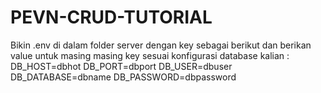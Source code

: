 # PEVN-CRUD-TUTORIAL

Bikin .env di dalam folder server dengan key sebagai berikut dan berikan value untuk masing masing key sesuai konfigurasi database kalian :
DB_HOST=dbhot
DB_PORT=dbport
DB_USER=dbuser
DB_DATABASE=dbname
DB_PASSWORD=dbpassword
